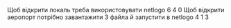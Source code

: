 Щоб відкрити локаль треба використовувати netlogo 6 4 0
Щоб відкрити аеропорт потрібно завантажити 3 файла й запустити в netlogo 4 1 3
